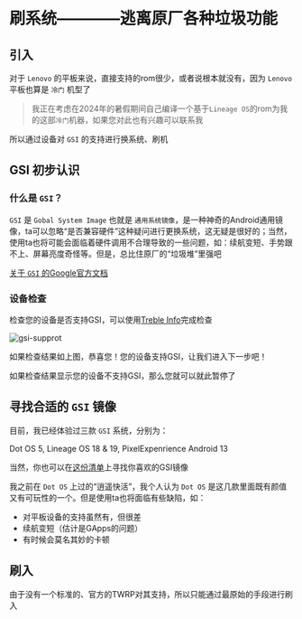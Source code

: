 # 刷系统————逃离原厂各种垃圾功能

## 引入

对于 `Lenovo` 的平板来说，直接支持的rom很少，或者说根本就没有，因为 `Lenovo` 平板也算是 `冷门` 机型了

> 我正在考虑在2024年的暑假期间自己编译一个基于`Lineage OS`的rom为我的这部`冷门`机器，如果您对此也有兴趣可以联系我

所以通过设备对 `GSI` 的支持进行换系统、刷机

## GSI 初步认识

### 什么是 `GSI`？

`GSI` 是 `Gobal System Image` 也就是 `通用系统镜像`，是一种神奇的Android通用镜像，ta可以忽略“是否兼容硬件”这种疑问进行更换系统，这无疑是很好的；当然，使用ta也将可能会面临着硬件调用不合理导致的一些问题，如：续航变短、手势跟不上、屏幕亮度奇怪等。但是，总比住原厂的“垃圾堆”里强吧

[关于 `GSI` 的Google官方文档](https://source.android.google.cn/docs/setup/create/gsi?hl=zh-cn)

### 设备检查

检查您的设备是否支持GSI，可以使用[Treble Info](https://gitlab.com/api/v4/projects/30453147/packages/generic/apk/5.2.3/TrebleInfo-free.apk)完成检查

![gsi-supprot](/asstes/)

如果检查结果如上图，恭喜您！您的设备支持GSI，让我们进入下一步吧！

如果检查结果显示您的设备不支持GSI，那么您就可以就此暂停了

## 寻找合适的 `GSI` 镜像

目前，我已经体验过三款 `GSI` 系统，分别为：

Dot OS 5, Lineage OS 18 & 19, PixelExpenrience Android 13

当然，你也可以在[这份清单](https://github.com/phhusson/treble_experimentations/wiki/Generic-System-Image-%28GSI%29-list)上寻找你喜欢的GSI镜像

我之前在 `Dot OS` 上过的“逍遥快活”，我个人认为 `Dot OS` 是这几款里面既有颜值又有可玩性的一个。但是使用ta也将面临有些缺陷，如：

- 对平板设备的支持虽然有，但很差
- 续航变短（估计是GApps的问题）
- 有时候会莫名其妙的卡顿

## 刷入

由于没有一个标准的、官方的TWRP对其支持，所以只能通过最原始的手段进行刷入
